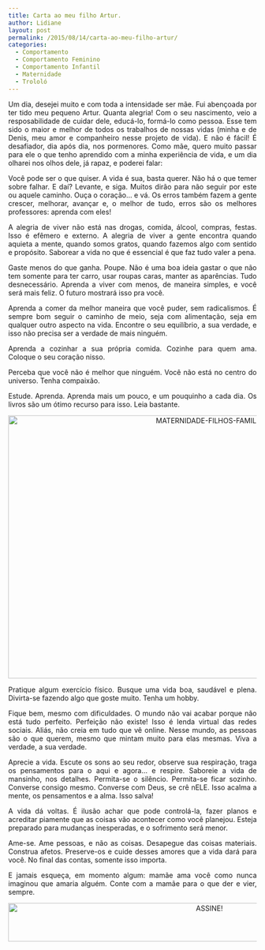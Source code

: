 ```yaml
---
title: Carta ao meu filho Artur.
author: Lidiane
layout: post
permalink: /2015/08/14/carta-ao-meu-filho-artur/
categories:
  - Comportamento
  - Comportamento Feminino
  - Comportamento Infantil
  - Maternidade
  - Trololó
---
```

<p align="justify">
  Um dia, desejei muito e com toda a intensidade ser mãe. Fui abençoada por ter tido meu pequeno Artur. Quanta alegria! Com o seu nascimento, veio a resposabilidade de cuidar dele, educá-lo, formá-lo como pessoa. Esse tem sido o maior e melhor de todos os trabalhos de nossas vidas (minha e de Denis, meu amor e companheiro nesse projeto de vida). E não é fácil! É desafiador, dia após dia, nos pormenores. Como mãe, quero muito passar para ele o que tenho aprendido com a minha experiência de vida, e um dia olharei nos olhos dele, já rapaz, e poderei falar:
</p>

<p align="justify">
  Você pode ser o que quiser. A vida é sua, basta querer. Não há o que temer sobre falhar. E daí? Levante, e siga. Muitos dirão para não seguir por este ou aquele caminho. Ouça o coração… e vá. Os erros também fazem a gente crescer, melhorar, avançar e, o melhor de tudo, erros são os melhores professores: aprenda com eles!
</p>

<p align="justify">
  A alegria de viver não está nas drogas, comida, álcool, compras, festas. Isso é efêmero e externo. A alegria de viver a gente encontra quando aquieta a mente, quando somos gratos, quando fazemos algo com sentido e propósito. Saborear a vida no que é essencial é que faz tudo valer a pena.
</p>

<p align="justify">
  Gaste menos do que ganha. Poupe. Não é uma boa ideia gastar o que não tem somente para ter carro, usar roupas caras, manter as aparências. Tudo desnecessário. Aprenda a viver com menos, de maneira simples, e você será mais feliz. O futuro mostrará isso pra você.
</p>

<p align="justify">
  Aprenda a comer da melhor maneira que você puder, sem radicalismos. É sempre bom seguir o caminho de meio, seja com alimentação, seja em qualquer outro aspecto na vida. Encontre o seu equilíbrio, a sua verdade, e isso não precisa ser a verdade de mais ninguém.
</p>

<p align="justify">
  Aprenda a cozinhar a sua própria comida. Cozinhe para quem ama. Coloque o seu coração nisso.
</p>

<p align="justify">
  Perceba que você não é melhor que ninguém. Você não está no centro do universo. Tenha compaixão.
</p>

<p align="justify">
  Estude. Aprenda. Aprenda mais um pouco, e um pouquinho a cada dia. Os livros são um ótimo recurso para isso. Leia bastante.
</p>

<p align="center">
  <a href="https://www.trololodemulher.com.br/2015/08/MATERNIDADE-FILHOS-FAMILIA.jpg"><img class="alignnone size-full wp-image-11293" src="https://www.trololodemulher.com.br/2015/08/MATERNIDADE-FILHOS-FAMILIA.jpg" alt="MATERNIDADE-FILHOS-FAMILIA" width="800" height="533" /></a>
</p>

<p align="justify">
  Pratique algum exercício físico. Busque uma vida boa, saudável e plena. Divirta-se fazendo algo que goste muito. Tenha um hobby.
</p>

<p align="justify">
  Fique bem, mesmo com dificuldades. O mundo não vai acabar porque não está tudo perfeito. Perfeição não existe! Isso é lenda virtual das redes sociais. Aliás, não creia em tudo que vê online. Nesse mundo, as pessoas são o que querem, mesmo que mintam muito para elas mesmas. Viva a verdade, a sua verdade.
</p>

<p align="justify">
  Aprecie a vida. Escute os sons ao seu redor, observe sua respiração, traga os pensamentos para o aqui e agora… e respire. Saboreie a vida de mansinho, nos detalhes. Permita-se o silêncio. Permita-se ficar sozinho. Converse consigo mesmo. Converse com Deus, se crê nELE. Isso acalma a mente, os pensamentos e a alma. Isso salva!
</p>

<p align="justify">
  A vida dá voltas. É ilusão achar que pode controlá-la, fazer planos e acreditar piamente que as coisas vão acontecer como você planejou. Esteja preparado para mudanças inesperadas, e o sofrimento será menor.
</p>

<p align="justify">
  Ame-se. Ame pessoas, e não as coisas. Desapegue das coisas materiais. Construa afetos. Preserve-os e cuide desses amores que a vida dará para você. No final das contas, somente isso importa.
</p>

<p align="justify">
  E jamais esqueça, em momento algum: mamãe ama você como nunca imaginou que amaria alguém. Conte com a mamãe para o que der e vier, sempre.
</p>

<p align="center">
  <a href="http://feedburner.google.com/fb/a/mailverify?uri=blogBichaFemea&loc=en_US" target="_blank" rel="noopener noreferrer"><img class="alignnone size-full wp-image-10439" src="https://www.trololodemulher.com.br/2014/09/ASSINE.png" alt="ASSINE!" width="800" height="78" /></a>
</p>

<p align="justify">